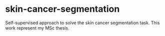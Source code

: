 # skin-cancer-segmentation
Self-supervised approach to solve the skin cancer segmentation task. This work represent my MSc thesis.
